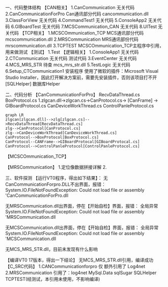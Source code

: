 一、代码整体结构
【CAN相关】
1.CanCommunication 	  无关代码
2.CanCommunicationForPro  Can通讯部分代码 cancommunication.dll
3.ClassForView 		  无关代码
4.CommandTest1 		  无关代码
5.ConsoleApp2  		  无关代码
6.GIBoardTest  		  无关代码
7.MCSCommunication_CAN    无关代码
8.UITest       		  无关代码
【TCP相关】
1.MCSCOmmunication_TCP    MCS通讯部分代码 mcscommunication.dll
2.MRSCommunication        MRS通讯部份代码 mrscommunication.dll
3.TCPTEST      		  MCSCOmmunication_TCP主程序中引用，用来做测试
【测试】
1.Test
【逻辑相关】
1.ConsoleApp1  		  无关代码
2.CTCommunication 	  无关代码 测试代码
3.EventCenter  		  无关代码
4.MCS_MRS_STR  		  待查    mcs_mrs_str.dll
5.TestLogic    		  无关代码
6.Setup_CTCommunication1  安装程序 
  使用了微软的插件：Microsoft Visual Studio Installer，因此打开解决方案前，需要先安装插件，否则该项目打不开
[SQLHelper]		  数据库Helper



二、代码分析
【CanCommunicationForPro】
					 RecvDataThread.cs                          BoxProtocol.cs
1.zlgcan.dll->zlgcan.cs->CanProtocol.cs->                         [CanFrame]     -> GIBoardProtocol.cs
					 CanDeviceWorkThread.cs                     ControlPanleProtocol.cs


~~~mermaid
graph LR
zlgcan[zlgcan.dll]-->zlg[zlgcan.cs]-->RecvDataThread[RecvDataThread.cs]
zlg-->CanProtocol[CanProtocol.cs]
zlg-->CanDeviceWorkThread[CanDeviceWorkThread.cs]
CanProtocol-->BoxProtocol[BoxProtocol.cs]
CanProtocol--CANFrame-->GIBoardProtocal[GIBoardProtocal.cs]
CanProtocol-->ControlPanleProtocol[ControlPanleProtocol.cs]
~~~


【MCSCOmmunication_TCP】


【MRSCommunication】
1.定位像数据拼接详解
2.



三、软件探测
【运行VT0程序，得出如下结果】：
无CanCommunicationForpro.DLL不出界面，报错：
System.IO.FileNotFoundException: Could not load file or assembly 'CanCommunicationForPro.dll

无MRSCommunication.dll出界面，停在【开始自检】界面，报错：
全局异常System.IO.FileNotFoundException: Could not load file or assembly 'MRSCommunication.dll

无MCSCommunication.dll出界面，停在【开始自检】界面，报错：
全局异常System.IO.FileNotFoundException: Could not load file or assembly 'MCSCommunication.dll

无MCS_MRS_STR.dll，目前未发现有什么影响

【编译VT0  17版本，得出一下结论】
无MCS_MRS_STR.dll引用，编译成功
【C_SRC代码】
1.CANCommunicationforpro 仅 额外引用了 Log4net
2.MRSCommunication 引用了：log4net MySql.Data sqlSugar SQLHelper TCPTEST(经测试，本引用未使用，不影响编译)








